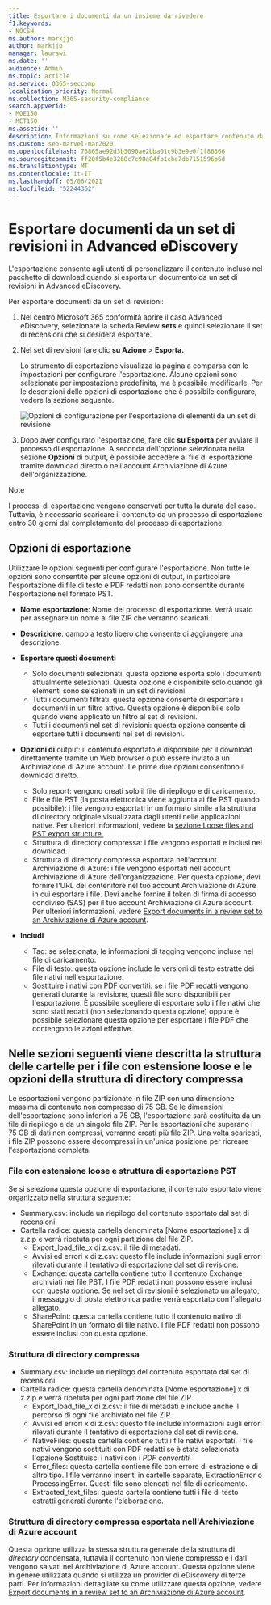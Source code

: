 ```yaml
---
title: Esportare i documenti da un insieme da rivedere
f1.keywords:
- NOCSH
ms.author: markjjo
author: markjjo
manager: laurawi
ms.date: ''
audience: Admin
ms.topic: article
ms.service: O365-seccomp
localization_priority: Normal
ms.collection: M365-security-compliance
search.appverid:
- MOE150
- MET150
ms.assetid: ''
description: Informazioni su come selezionare ed esportare contenuto da un set Advanced eDiscovery per presentazioni o recensioni esterne.
ms.custom: seo-marvel-mar2020
ms.openlocfilehash: 76865ae92d3b3090ae2bba01c9b3e9e0f1f86366
ms.sourcegitcommit: ff20f5b4e3268c7c98a84fb1cbe7db7151596b6d
ms.translationtype: MT
ms.contentlocale: it-IT
ms.lasthandoff: 05/06/2021
ms.locfileid: "52244362"
---
```

# <a name="export-documents-from-a-review-set-in-advanced-ediscovery"></a>Esportare documenti da un set di revisioni in Advanced eDiscovery

L'esportazione consente agli utenti di personalizzare il contenuto incluso nel pacchetto di download quando si esporta un documento da un set di revisioni in Advanced eDiscovery.

Per esportare documenti da un set di revisioni:

1. Nel centro Microsoft 365 conformità aprire il caso Advanced eDiscovery, selezionare la scheda Review **sets** e quindi selezionare il set di recensioni che si desidera esportare.

2. Nel set di revisioni fare clic **su Azione**  >  **Esporta.**

   Lo strumento di esportazione visualizza la pagina a comparsa con le impostazioni per configurare l'esportazione. Alcune opzioni sono selezionate per impostazione predefinita, ma è possibile modificarle. Per le descrizioni delle opzioni di esportazione che è possibile configurare, vedere la sezione seguente.

   ![Opzioni di configurazione per l'esportazione di elementi da un set di revisione](../media/bcfc72c7-4a01-4697-9e16-2965b7f04fdb.png)

3. Dopo aver configurato l'esportazione, fare clic **su Esporta** per avviare il processo di esportazione. A seconda dell'opzione selezionata nella sezione **Opzioni** di output, è possibile accedere ai file di esportazione tramite download diretto o nell'account Archiviazione di Azure dell'organizzazione.

> [!NOTE]
> I processi di esportazione vengono conservati per tutta la durata del caso. Tuttavia, è necessario scaricare il contenuto da un processo di esportazione entro 30 giorni dal completamento del processo di esportazione.

## <a name="export-options"></a>Opzioni di esportazione

Utilizzare le opzioni seguenti per configurare l'esportazione. Non tutte le opzioni sono consentite per alcune opzioni di output, in particolare l'esportazione di file di testo e PDF redatti non sono consentite durante l'esportazione nel formato PST.

- **Nome esportazione**: Nome del processo di esportazione. Verrà usato per assegnare un nome ai file ZIP che verranno scaricati.

- **Descrizione**: campo a testo libero che consente di aggiungere una descrizione.

- **Esportare questi documenti**

  - Solo documenti selezionati: questa opzione esporta solo i documenti attualmente selezionati. Questa opzione è disponibile solo quando gli elementi sono selezionati in un set di revisioni.
  - Tutti i documenti filtrati: questa opzione consente di esportare i documenti in un filtro attivo. Questa opzione è disponibile solo quando viene applicato un filtro al set di revisioni.
  - Tutti i documenti nel set di revisioni: questa opzione consente di esportare tutti i documenti nel set di revisioni.

- **Opzioni di** output: il contenuto esportato è disponibile per il download direttamente tramite un Web browser o può essere inviato a un Archiviazione di Azure account. Le prime due opzioni consentono il download diretto.
  
  - Solo report: vengono creati solo il file di riepilogo e di caricamento.
  - File e file PST (la posta elettronica viene aggiunta ai file PST quando possibile): i file vengono esportati in un formato simile alla struttura di directory originale visualizzata dagli utenti nelle applicazioni native.  Per ulteriori informazioni, vedere la [sezione Loose files and PST export structure.](#loose-files-and-pst-export-structure)
  - Struttura di directory compressa: i file vengono esportati e inclusi nel download.
  - Struttura di directory compressa esportata nell'account Archiviazione di Azure: i file vengono esportati nell'account Archiviazione di Azure dell'organizzazione. Per questa opzione, devi fornire l'URL del contenitore nel tuo account Archiviazione di Azure in cui esportare i file. Devi anche fornire il token di firma di accesso condiviso (SAS) per il tuo account Archiviazione di Azure account. Per ulteriori informazioni, vedere [Export documents in a review set to an Archiviazione di Azure account](download-export-jobs.md).

- **Includi**
  - Tag: se selezionata, le informazioni di tagging vengono incluse nel file di caricamento.
  - File di testo: questa opzione include le versioni di testo estratte dei file nativi nell'esportazione.
  - Sostituire i nativi con PDF convertiti: se i file PDF redatti vengono generati durante la revisione, questi file sono disponibili per l'esportazione. È possibile scegliere di esportare solo i file nativi che sono stati redatti (non selezionando questa opzione) oppure è possibile selezionare questa opzione per esportare i file PDF che contengono le azioni effettive.

## <a name="the-following-sections-describe-the-folder-structure-for-loose-files-and-condensed-directory-structure-options"></a>Nelle sezioni seguenti viene descritta la struttura delle cartelle per i file con estensione loose e le opzioni della struttura di directory compressa

Le esportazioni vengono partizionate in file ZIP con una dimensione massima di contenuto non compresso di 75 GB. Se le dimensioni dell'esportazione sono inferiori a 75 GB, l'esportazione sarà costituita da un file di riepilogo e da un singolo file ZIP. Per le esportazioni che superano i 75 GB di dati non compressi, verranno creati più file ZIP. Una volta scaricati, i file ZIP possono essere decompressi in un'unica posizione per ricreare l'esportazione completa.

### <a name="loose-files-and-pst-export-structure"></a>File con estensione loose e struttura di esportazione PST

Se si seleziona questa opzione di esportazione, il contenuto esportato viene organizzato nella struttura seguente:

- Summary.csv: include un riepilogo del contenuto esportato dal set di recensioni
- Cartella radice: questa cartella denominata [Nome esportazione] x di z.zip e verrà ripetuta per ogni partizione del file ZIP.
  - Export_load_file_x di z.csv: il file di metadati.
  - Avvisi ed errori x di z.csv: questo file include informazioni sugli errori rilevati durante il tentativo di esportazione dal set di revisione.
  - Exchange: questa cartella contiene tutto il contenuto Exchange archiviati nei file PST. I file PDF redatti non possono essere inclusi con questa opzione. Se nel set di revisioni è selezionato un allegato, il messaggio di posta elettronica padre verrà esportato con l'allegato allegato.
  - SharePoint: questa cartella contiene tutto il contenuto nativo di SharePoint in un formato di file nativo. I file PDF redatti non possono essere inclusi con questa opzione.

### <a name="condensed-directory-structure"></a>Struttura di directory compressa

- Summary.csv: include un riepilogo del contenuto esportato dal set di recensioni
- Cartella radice: questa cartella denominata [Nome esportazione] x di z.zip e verrà ripetuta per ogni partizione del file ZIP.
  - Export_load_file_x di z.csv: il file di metadati e include anche il percorso di ogni file archiviato nel file ZIP.
  - Avvisi ed errori x di z.csv: questo file include informazioni sugli errori rilevati durante il tentativo di esportazione dal set di revisione.
  - NativeFiles: questa cartella contiene tutti i file nativi esportati. I file nativi vengono sostituiti con PDF redatti se è stata selezionata l'opzione Sostituisci i nativi con i *PDF convertiti.*
  - Error_files: questa cartella contiene file con errore di estrazione o di altro tipo. I file verranno inseriti in cartelle separate, ExtractionError o ProcessingError. Questi file sono elencati nel file di caricamento.
  - Extracted_text_files: questa cartella contiene tutti i file di testo estratti generati durante l'elaborazione.

### <a name="condensed-directory-structure-exported-to-your-azure-storage-account"></a>Struttura di directory compressa esportata nell'Archiviazione di Azure account

Questa opzione utilizza la stessa struttura generale della struttura di *directory* condensata, tuttavia il contenuto non viene compresso e i dati vengono salvati nel Archiviazione di Azure account. Questa opzione viene in genere utilizzata quando si utilizza un provider di eDiscovery di terze parti. Per informazioni dettagliate su come utilizzare questa opzione, vedere [Export documents in a review set to an Archiviazione di Azure account](download-export-jobs.md).
